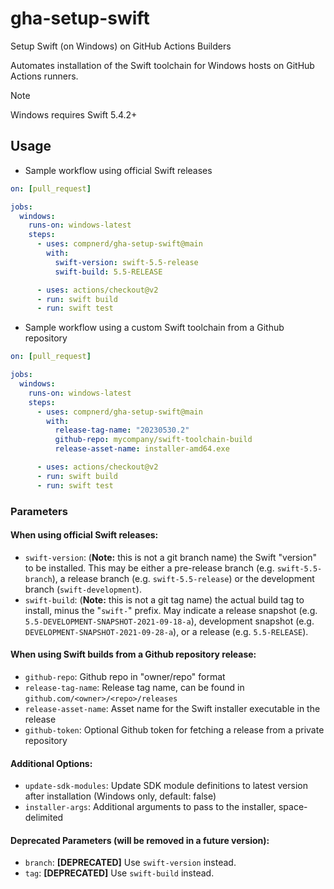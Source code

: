 # gha-setup-swift
Setup Swift (on Windows) on GitHub Actions Builders

Automates installation of the Swift toolchain for Windows hosts on GitHub Actions runners.

> [!NOTE]
> Windows requires Swift 5.4.2+

## Usage

* Sample workflow using official Swift releases

```yaml
on: [pull_request]

jobs:
  windows:
    runs-on: windows-latest
    steps:
      - uses: compnerd/gha-setup-swift@main
        with:
          swift-version: swift-5.5-release
          swift-build: 5.5-RELEASE

      - uses: actions/checkout@v2
      - run: swift build
      - run: swift test
```

* Sample workflow using a custom Swift toolchain from a Github repository

```yaml
on: [pull_request]

jobs:
  windows:
    runs-on: windows-latest
    steps:
      - uses: compnerd/gha-setup-swift@main
        with:
          release-tag-name: "20230530.2"
          github-repo: mycompany/swift-toolchain-build
          release-asset-name: installer-amd64.exe

      - uses: actions/checkout@v2
      - run: swift build
      - run: swift test
```

### Parameters

#### When using official Swift releases:
  - `swift-version`: (**Note:** this is not a git branch name) the Swift "version" to be installed. This may be either a pre-release branch (e.g. `swift-5.5-branch`), a release branch (e.g. `swift-5.5-release`) or the development branch (`swift-development`).
  - `swift-build`: (**Note:** this is not a git tag name) the actual build tag to install, minus the "`swift-`" prefix. May indicate a release snapshot (e.g. `5.5-DEVELOPMENT-SNAPSHOT-2021-09-18-a`), development snapshot  (e.g. `DEVELOPMENT-SNAPSHOT-2021-09-28-a`), or a release (e.g. `5.5-RELEASE`).

#### When using Swift builds from a Github repository release:
- `github-repo`: Github repo in "owner/repo" format
- `release-tag-name`: Release tag name, can be found in `github.com/<owner>/<repo>/releases`
- `release-asset-name`: Asset name for the Swift installer executable in the release
- `github-token`: Optional Github token for fetching a release from a private repository

#### Additional Options:
- `update-sdk-modules`: Update SDK module definitions to latest version after installation (Windows only, default: false)
- `installer-args`: Additional arguments to pass to the installer, space-delimited

#### Deprecated Parameters (will be removed in a future version):
  - `branch`: **[DEPRECATED]** Use `swift-version` instead.
  - `tag`: **[DEPRECATED]** Use `swift-build` instead.
